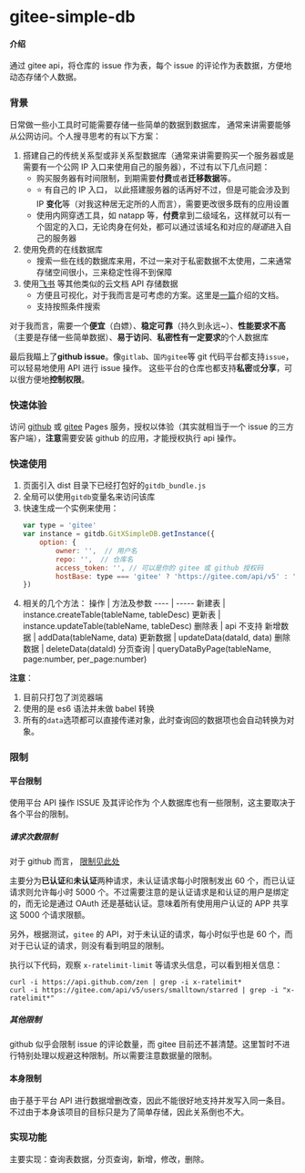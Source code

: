 # gitee-simple-db

#### 介绍

通过 gitee api，将仓库的 issue 作为表，每个 issue 的评论作为表数据，方便地动态存储个人数据。

### 背景

日常做一些小工具时可能需要存储一些简单的数据到数据库， 通常来讲需要能够从公网访问。个人搜寻思考的有以下方案：

1. 搭建自己的传统关系型或非关系型数据库（通常来讲需要购买一个服务器或是需要有一个公网 IP 入口来使用自己的服务器），不过有以下几点问题：
    - 购买服务器有时间限制，到期需要**付费**或者**迁移数据**等。
    - ⭐ 有自己的 IP 入口， 以此搭建服务器的话再好不过，但是可能会涉及到 IP **变化**等（对我这种居无定所的人而言），需要更改很多既有的应用设置
    - 使用内网穿透工具，如 natapp 等，**付费**拿到二级域名，这样就可以有一个固定的入口，无论肉身在何处，都可以通过该域名和对应的*隧道*进入自己的服务器
2. 使用免费的在线数据库
    - 搜索一些在线的数据库来用，不过一来对于私密数据不太使用，二来通常存储空间很小，三来稳定性得不到保障
3. 使用[飞书](https://open.feishu.cn/document/ugTM5UjL4ETO14COxkTN/uETMzUjLxEzM14SMxMTN) 等其他类似的云文档 API 存储数据
    - 方便且可视化，对于我而言是可考虑的方案。这里是[一篇](https://zhuanlan.zhihu.com/p/234834695)介绍的文档。
    - 支持按照条件搜索

对于我而言，需要一个**便宜**（白嫖）、**稳定可靠**（持久到永远~）、**性能要求不高**（主要是存储一些简单数据）、**易于访问**、**私密性有一定要求**的个人数据库

最后我瞄上了**github issue**。像`gitlab`、`国内gitee`等 git 代码平台都支持`issue`，可以轻易地使用 API 进行 issue 操作。 这些平台的仓库也都支持**私密**或**分享**，可以很方便地**控制权限**。

### 快速体验

访问 [github](https://github.com/apps/gitxdbapp) 或 [gitee](https://lhhcherry.gitee.io/ssmell/gitxdb/) Pages 服务，授权以体验（其实就相当于一个 issue 的三方客户端），**注意**需要安装 github 的应用，才能授权执行 api 操作。

### 快速使用

1. 页面引入 dist 目录下已经打包好的`gitdb_bundle.js`
2. 全局可以使用`gitdb`变量名来访问该库
3. 快速生成一个实例来使用：
    ```js
    var type = 'gitee'
    var instance = gitdb.GitXSimpleDB.getInstance({
        option: {
            owner: '',  // 用户名
            repo: '',  // 仓库名
            access_token: '', // 可以是你的 gitee 或 github 授权码
            hostBase: type === 'gitee' ? 'https://gitee.com/api/v5' : 'https://api.github.com'}
    })
    ```
4. 相关的几个方法：
    操作 | 方法及参数
    ---- | -----
    新建表 | instance.createTable(tableName, tableDesc)
    更新表 | instance.updateTable(tableName, tableDesc)
    删除表 | api 不支持
    新增数据 | addData(tableName, data)
    更新数据 | updateData(dataId, data)
    删除数据 | deleteData(dataId)
    分页查询 | queryDataByPage(tableName, page:number, per_page:number)

**注意**：    
1. 目前只打包了浏览器端
2. 使用的是 es6 语法并未做 babel 转换
3. 所有的`data`选项都可以直接传递对象，此时查询回的数据项也会自动转换为对象。

### 限制

#### 平台限制
使用平台 API 操作 ISSUE 及其评论作为 个人数据库也有一些限制，这主要取决于各个平台的限制。
##### 请求次数限制

对于 github 而言， [限制见此处](https://docs.github.com/en/rest/overview/resources-in-the-rest-api#rate-limiting)

主要分为**已认证**和**未认证**两种请求，未认证请求每小时限制发出 60 个，而已认证请求则允许每小时 5000 个。不过需要注意的是认证请求是和认证的用户是绑定的，而无论是通过 OAuth 还是基础认证。意味着所有使用用户认证的 APP 共享这 5000 个请求限额。

另外，根据测试，`gitee` 的 API，对于未认证的请求，每小时似乎也是 60 个，而对于已认证的请求，则没有看到明显的限制。

执行以下代码，观察 `x-ratelimit-limit` 等请求头信息，可以看到相关信息：

```shell
curl -i https://api.github.com/zen | grep -i x-ratelimit*
curl -i https://gitee.com/api/v5/users/smalltown/starred | grep -i "x-ratelimit*"
```
##### 其他限制

github 似乎会限制 issue 的评论数量，而 gitee 目前还不甚清楚。这里暂时不进行特别处理以规避这种限制。所以需要注意数据量的限制。

#### 本身限制

由于基于平台 API 进行数据增删改查，因此不能很好地支持并发写入同一条目。不过由于本身该项目的目标只是为了简单存储，因此关系倒也不大。

### 实现功能

主要实现：查询表数据，分页查询，新增，修改，删除。


